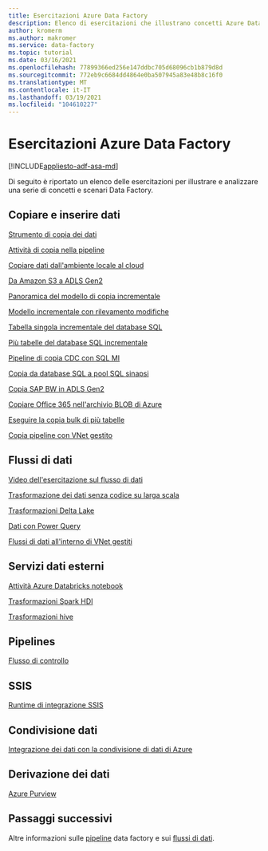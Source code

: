 ```yaml
---
title: Esercitazioni Azure Data Factory
description: Elenco di esercitazioni che illustrano concetti Azure Data Factory
author: kromerm
ms.author: makromer
ms.service: data-factory
ms.topic: tutorial
ms.date: 03/16/2021
ms.openlocfilehash: 77899366ed256e147ddbc705d68096cb1b879d8d
ms.sourcegitcommit: 772eb9c6684dd4864e0ba507945a83e48b8c16f0
ms.translationtype: MT
ms.contentlocale: it-IT
ms.lasthandoff: 03/19/2021
ms.locfileid: "104610227"
---
```

# <a name="azure-data-factory-tutorials"></a>Esercitazioni Azure Data Factory

[!INCLUDE[appliesto-adf-asa-md](includes/appliesto-adf-asa-md.md)]

Di seguito è riportato un elenco delle esercitazioni per illustrare e analizzare una serie di concetti e scenari Data Factory.

## <a name="copy-and-ingest-data"></a>Copiare e inserire dati

[Strumento di copia dei dati](tutorial-copy-data-tool.md)

[Attività di copia nella pipeline](tutorial-copy-data-portal.md)

[Copiare dati dall'ambiente locale al cloud](tutorial-hybrid-copy-data-tool.md)

[Da Amazon S3 a ADLS Gen2](load-azure-data-lake-storage-gen2.md)

[Panoramica del modello di copia incrementale](tutorial-incremental-copy-overview.md)

[Modello incrementale con rilevamento modifiche](tutorial-incremental-copy-change-tracking-feature-portal.md)

[Tabella singola incrementale del database SQL](tutorial-incremental-copy-portal.md)

[Più tabelle del database SQL incrementale](tutorial-incremental-copy-multiple-tables-portal.md)

[Pipeline di copia CDC con SQL MI](tutorial-incremental-copy-change-data-capture-feature-portal.md)

[Copia da database SQL a pool SQL sinapsi](load-azure-sql-data-warehouse.md)

[Copia SAP BW in ADLS Gen2](load-sap-bw-data.md)

[Copiare Office 365 nell'archivio BLOB di Azure](load-office-365-data.md)

[Eseguire la copia bulk di più tabelle](tutorial-bulk-copy-portal.md)

[Copia pipeline con VNet gestito](tutorial-copy-data-portal-private.md)

## <a name="data-flows"></a>Flussi di dati

[Video dell'esercitazione sul flusso di dati](data-flow-tutorials.md)

[Trasformazione dei dati senza codice su larga scala](tutorial-data-flow.md)

[Trasformazioni Delta Lake](tutorial-data-flow-delta-lake.md)

[Dati con Power Query](wrangling-tutorial.md)

[Flussi di dati all'interno di VNet gestiti](tutorial-data-flow-private.md)

## <a name="external-data-services"></a>Servizi dati esterni

[Attività Azure Databricks notebook](transform-data-using-databricks-notebook.md)

[Trasformazioni Spark HDI](tutorial-transform-data-spark-portal.md)

[Trasformazioni hive](tutorial-transform-data-hive-virtual-network-portal.md)

## <a name="pipelines"></a>Pipelines

[Flusso di controllo](tutorial-control-flow-portal.md)

## <a name="ssis"></a>SSIS

[Runtime di integrazione SSIS](tutorial-deploy-ssis-packages-azure.md)

## <a name="data-share"></a>Condivisione dati

[Integrazione dei dati con la condivisione di dati di Azure](lab-data-flow-data-share.md)

## <a name="data-lineage"></a>Derivazione dei dati

[Azure Purview](turorial-push-lineage-to-purview.md)

## <a name="next-steps"></a>Passaggi successivi
Altre informazioni sulle [pipeline](concepts-pipelines-activities.md) data factory e sui [flussi di dati](concepts-data-flow-overview.md).
